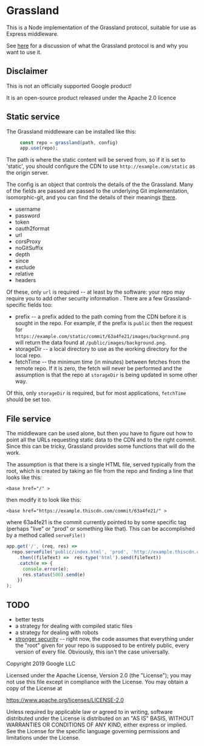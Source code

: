 # Grassland

This is a Node implementation of the Grassland protocol, suitable for
use as Express middleware.

See [here](./docs/grassland.md) for a discussion of what the Grassland
protocol is and why you want to use it.

## Disclaimer

This is not an officially supported Google product!

It is an open-source product released under the Apache 2.0 licence

## Static service

The Grassland middleware can be installed like this:

``` javascript
     const repo = grassland(path, config)
     app.use(repo);
```

The path is where the static content will be served from, so if it is
set to 'static', you should configure the CDN to use
`http://example.com/static` as the origin server.

The config is an object that controls the details of the the
Grassland.  Many of the fields are passed are passed to the underlying
Git implementation, isomorphic-git, and you can find the details of
their meanings [there](https://isomorphic-git.org/docs/en/clone).
    
* username
* password
* token
* oauth2format
* url
* corsProxy
* noGitSuffix
* depth
* since
* exclude
* relative
* headers

Of these, only `url` is required -- at least by the software: your
repo may require you to add other security information .  There are a few Grassland-specific
fields too:

* prefix -- a prefix added to the path coming from the CDN before it
is sought in the repo.  For example, if the prefix is `public` then
the request for
`https://example.com/static/commit/63a4fe21/images/background.png` will
return the data found at `/public/images/background.png`. 
* storageDir -- a local directory to use as the working directory for
  the local repo.
* fetchTime -- the minimum time (in minutes) between fetches from the
  remote repo.  If it is zero, the fetch will never be performed and
  the assumption is that the repo at `storageDir` is being updated in
  some other way.

Of this, only `storageDir` is required, but for most applications,
`fetchTime` should be set too.

## File service

The middleware can be used alone, but then you have to figure out how
to point all the URLs requesting static data to the CDN and to the
right commit.  Since this can be tricky, Grassland provides some
functions that will do the work.

The assumption is that there is a single HTML file, served typically
from the root, which is created by taking an file from the repo and
finding a line that looks like this:

    <base href="/" >

then modify it to look like this:

    <base href="https://example.thiscdn.com/commit/63a4fe21/" >


where 63a4fe21 is the commit currently pointed to by some
specific tag (perhaps "live" or "prod" or something like that).  This
can be accomplished by a method called `serveFile()`

``` javascript
app.get('/', (req, res) =>
  repo.serveFile('public/index.html', 'prod', 'http://example.thiscdn.com/'),
    .then((fileText) =>  res.type('html').send(fileText))
    .catch(e => {
      console.error(e);
      res.status(500).send(e)
    })
);
```



## TODO


* better tests
* a strategy for dealing with compiled static files
* a strategy for dealing with robots
* [stronger security](https://github.com/google/grassland/issues/3) --
  right now, the code assumes that everything under the "root" given
  for your repo is supposed to be entirely public, every version of
  every file.  Obviously, this isn't the case universally.


Copyright 2019 Google LLC

Licensed under the Apache License, Version 2.0 (the "License");
you may not use this file except in compliance with the License.
You may obtain a copy of the License at

   https://www.apache.org/licenses/LICENSE-2.0

Unless required by applicable law or agreed to in writing, software
distributed under the License is distributed on an "AS IS" BASIS,
WITHOUT WARRANTIES OR CONDITIONS OF ANY KIND, either express or implied.
See the License for the specific language governing permissions and
limitations under the License.
